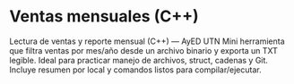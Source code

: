 # Ventas mensuales (C++)

Lectura de ventas y reporte mensual (C++) — AyED UTN
Mini herramienta que filtra ventas por mes/año desde un archivo binario y exporta un TXT legible. Ideal para practicar manejo de archivos, struct, cadenas y Git. Incluye resumen por local y comandos listos para compilar/ejecutar.
